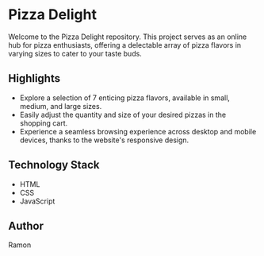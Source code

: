 # Pizza Delight

Welcome to the Pizza Delight repository. This project serves as an online hub for pizza enthusiasts, offering a delectable array of pizza flavors in varying sizes to cater to your taste buds.

## Highlights
- Explore a selection of 7 enticing pizza flavors, available in small, medium, and large sizes.
- Easily adjust the quantity and size of your desired pizzas in the shopping cart.
- Experience a seamless browsing experience across desktop and mobile devices, thanks to the website's responsive design.

## Technology Stack
- HTML
- CSS
- JavaScript

## Author
Ramon
